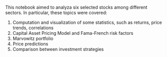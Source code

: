 This notebook aimed to analyza six selected stocks among different sectors. In particular, these topics were covered:

1. Computation and visualization of some statistics, such as returns, price trends, correlations
2. Capital Asset Pricing Model and Fama-French risk factors
3. Marvowitz portfolio
4. Price predictions
5. Comparison between investment strategies

